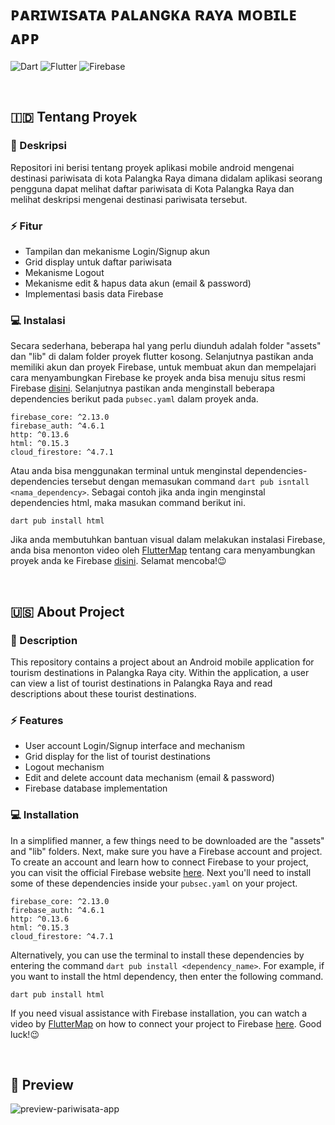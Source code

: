 # ᴘᴀʀɪᴡɪsᴀᴛᴀ ᴘᴀʟᴀɴɢᴋᴀ ʀᴀʏᴀ ᴍᴏʙɪʟᴇ ᴀᴘᴘ
![Dart](https://img.shields.io/badge/dart-%230175C2.svg?style=for-the-badge&logo=dart&logoColor=white) ![Flutter](https://img.shields.io/badge/Flutter-%2302569B.svg?style=for-the-badge&logo=Flutter&logoColor=white) ![Firebase](https://img.shields.io/badge/firebase-%23039BE5.svg?style=for-the-badge&logo=firebase)

<br>

## 🇮🇩 Tentang Proyek
### 📑 Deskripsi
Repositori ini berisi tentang proyek aplikasi mobile android mengenai destinasi pariwisata di kota Palangka Raya dimana didalam aplikasi seorang pengguna dapat melihat daftar pariwisata di Kota Palangka Raya dan melihat deskripsi mengenai destinasi pariwisata tersebut.

### ⚡ Fitur
- Tampilan dan mekanisme Login/Signup akun
- Grid display untuk daftar pariwisata
- Mekanisme Logout
- Mekanisme edit & hapus data akun (email & password)
- Implementasi basis data Firebase

### 💻 Instalasi
Secara sederhana, beberapa hal yang perlu diunduh adalah folder "assets" dan "lib" di dalam folder proyek flutter kosong. Selanjutnya pastikan anda memiliki akun dan proyek Firebase, untuk membuat akun dan mempelajari cara menyambungkan Firebase ke proyek anda bisa menuju situs resmi Firebase [disini](https://firebase.google.com/). Selanjutnya pastikan anda menginstall beberapa dependencies berikut pada ```pubsec.yaml``` dalam proyek anda.
```
firebase_core: ^2.13.0
firebase_auth: ^4.6.1
http: ^0.13.6
html: ^0.15.3
cloud_firestore: ^4.7.1
```
Atau anda bisa menggunakan terminal untuk menginstal dependencies-dependencies tersebut dengan memasukan command ```dart pub isntall <nama_dependency>```. Sebagai contoh jika anda ingin menginstal dependencies html, maka masukan command berikut ini.
```
dart pub install html
```
Jika anda membutuhkan bantuan visual dalam melakukan instalasi Firebase, anda bisa menonton video oleh [FlutterMap](https://youtube.com/@FlutterMapp?si=H4tQkElJu0sWCHKV) tentang cara menyambungkan proyek anda ke Firebase [disini](https://youtu.be/rWamixHIKmQ?si=UUj2DwKl6LxWEtx5). Selamat mencoba!😉

<br>

## 🇺🇸 About Project
### 📑 Description
This repository contains a project about an Android mobile application for tourism destinations in Palangka Raya city. Within the application, a user can view a list of tourist destinations in Palangka Raya and read descriptions about these tourist destinations.

### ⚡ Features
- User account Login/Signup interface and mechanism
- Grid display for the list of tourist destinations
- Logout mechanism
- Edit and delete account data mechanism (email & password)
- Firebase database implementation

### 💻 Installation
In a simplified manner, a few things need to be downloaded are the "assets" and "lib" folders. Next, make sure you have a Firebase account and project. To create an account and learn how to connect Firebase to your project, you can visit the official Firebase website [here](https://firebase.google.com/). Next you'll need to install some of these dependencies inside your ```pubsec.yaml``` on your project.
```
firebase_core: ^2.13.0
firebase_auth: ^4.6.1
http: ^0.13.6
html: ^0.15.3
cloud_firestore: ^4.7.1
```
Alternatively, you can use the terminal to install these dependencies by entering the command ```dart pub install <dependency_name>```. For example, if you want to install the html dependency, then enter the following command.
```
dart pub install html
```
If you need visual assistance with Firebase installation, you can watch a video by [FlutterMap](https://youtube.com/@FlutterMapp?si=H4tQkElJu0sWCHKV) on how to connect your project to Firebase [here](https://youtu.be/rWamixHIKmQ?si=UUj2DwKl6LxWEtx5). Good luck!😉

<br>

## 📱 Preview
![preview-pariwisata-app](https://github.com/SoLiDinity/pariwisata-palangka-raya-mobile-app/assets/127974449/5a4d9fd9-9621-40d6-96ee-0d0295f852bf)


